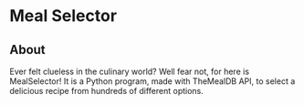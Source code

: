 # Meal Selector

## About

Ever felt clueless in the culinary world? Well fear not, for here is MealSelector! It is a Python program, made with TheMealDB API, to select a delicious recipe from hundreds of different options.
